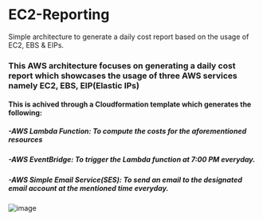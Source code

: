 # EC2-Reporting
Simple architecture to generate a daily cost report based on the usage of EC2, EBS &amp; EIPs.

<h3>This AWS architecture focuses on generating a daily cost report which showcases the usage of three AWS services namely <b>EC2, EBS, EIP(Elastic IPs)</b></h3>

<h4>This is achived through a Cloudformation template which generates the following:</h4>
<h5>-AWS Lambda Function: To compute the costs for the aforementioned resources</h5>
<h5>-AWS EventBridge: To trigger the Lambda function at 7:00 PM everyday.</h5>
<h5>-AWS Simple Email Service(SES): To send an email to the designated email account at the mentioned time everyday.</h5>


![image](https://github.com/abrarpasha24/EC2-Reporting/assets/30976576/b47474dc-14f8-4116-bdd0-a4a329bb08b7)
